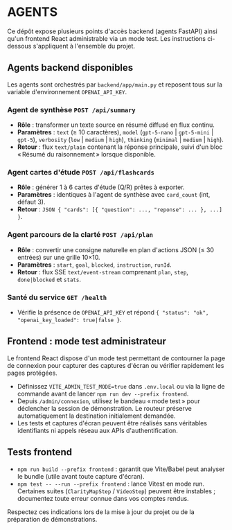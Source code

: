# AGENTS

Ce dépôt expose plusieurs points d'accès backend (agents FastAPI) ainsi qu'un frontend React administrable via un mode test. Les instructions ci-dessous s'appliquent à l'ensemble du projet.

## Agents backend disponibles

Les agents sont orchestrés par `backend/app/main.py` et reposent tous sur la variable d'environnement `OPENAI_API_KEY`.

### Agent de synthèse `POST /api/summary`
- **Rôle** : transformer un texte source en résumé diffusé en flux continu.
- **Paramètres** : `text` (≥ 10 caractères), `model` (`gpt-5-nano` | `gpt-5-mini` | `gpt-5`), `verbosity` (`low` | `medium` | `high`), `thinking` (`minimal` | `medium` | `high`).
- **Retour** : flux `text/plain` contenant la réponse principale, suivi d'un bloc « Résumé du raisonnement » lorsque disponible.

### Agent cartes d'étude `POST /api/flashcards`
- **Rôle** : générer 1 à 6 cartes d'étude (Q/R) prêtes à exporter.
- **Paramètres** : identiques à l'agent de synthèse avec `card_count` (int, défaut 3).
- **Retour** : `JSON { "cards": [{ "question": ..., "reponse": ... }, ...] }`.

### Agent parcours de la clarté `POST /api/plan`
- **Rôle** : convertir une consigne naturelle en plan d'actions JSON (≤ 30 entrées) sur une grille 10×10.
- **Paramètres** : `start`, `goal`, `blocked`, `instruction`, `runId`.
- **Retour** : flux SSE `text/event-stream` comprenant `plan`, `step`, `done|blocked` et `stats`.

### Santé du service `GET /health`
- Vérifie la présence de `OPENAI_API_KEY` et répond `{ "status": "ok", "openai_key_loaded": true|false }`.

## Frontend : mode test administrateur

Le frontend React dispose d'un mode test permettant de contourner la page de connexion pour capturer des captures d'écran ou vérifier rapidement les pages protégées.

- Définissez `VITE_ADMIN_TEST_MODE=true` dans `.env.local` ou via la ligne de commande avant de lancer `npm run dev --prefix frontend`.
- Depuis `/admin/connexion`, utilisez le bandeau « mode test » pour déclencher la session de démonstration. Le routeur préserve automatiquement la destination initialement demandée.
- Les tests et captures d'écran peuvent être réalisés sans véritables identifiants ni appels réseau aux APIs d'authentification.

## Tests frontend

- `npm run build --prefix frontend` : garantit que Vite/Babel peut analyser le bundle (utile avant toute capture d'écran).
- `npm test -- --run --prefix frontend` : lance Vitest en mode run. Certaines suites (`ClarityMapStep` / `VideoStep`) peuvent être instables ; documentez toute erreur connue dans vos comptes rendus.

Respectez ces indications lors de la mise à jour du projet ou de la préparation de démonstrations.
